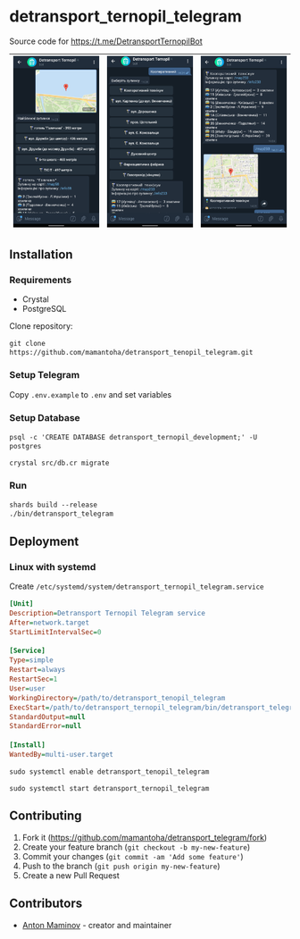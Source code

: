 # detransport_ternopil_telegram

Source code for <https://t.me/DetransportTernopilBot>

| ![image](https://github.com/mamantoha/detransport_ternopil_telegram/blob/master/screenshots/1.png?raw=true) | ![image](https://github.com/mamantoha/detransport_ternopil_telegram/blob/master/screenshots/2.png?raw=true) | ![image](https://github.com/mamantoha/detransport_ternopil_telegram/blob/master/screenshots/3.png?raw=true) |
| --- | --- | --- |

## Installation

### Requirements

- Crystal
- PostgreSQL

Clone repository:

```console
git clone https://github.com/mamantoha/detransport_tenopil_telegram.git
```

### Setup Telegram

Copy `.env.example` to `.env` and set variables

### Setup Database

```
psql -c 'CREATE DATABASE detransport_ternopil_development;' -U postgres
```

```console
crystal src/db.cr migrate
```

### Run

```console
shards build --release
./bin/detransport_telegram
```

## Deployment

### Linux with systemd

Create `/etc/systemd/system/detransport_ternopil_telegram.service`

```ini
[Unit]
Description=Detransport Ternopil Telegram service
After=network.target
StartLimitIntervalSec=0

[Service]
Type=simple
Restart=always
RestartSec=1
User=user
WorkingDirectory=/path/to/detransport_tenopil_telegram
ExecStart=/path/to/detransport_ternopil_telegram/bin/detransport_telegram &>/dev/null &
StandardOutput=null
StandardError=null

[Install]
WantedBy=multi-user.target
```

```console
sudo systemctl enable detransport_tenopil_telegram
```

```console
sudo systemctl start detransport_ternopil_telegram
```

## Contributing

1. Fork it (<https://github.com/mamantoha/detransport_telegram/fork>)
2. Create your feature branch (`git checkout -b my-new-feature`)
3. Commit your changes (`git commit -am 'Add some feature'`)
4. Push to the branch (`git push origin my-new-feature`)
5. Create a new Pull Request

## Contributors

- [Anton Maminov](https://github.com/mamantoha) - creator and maintainer
